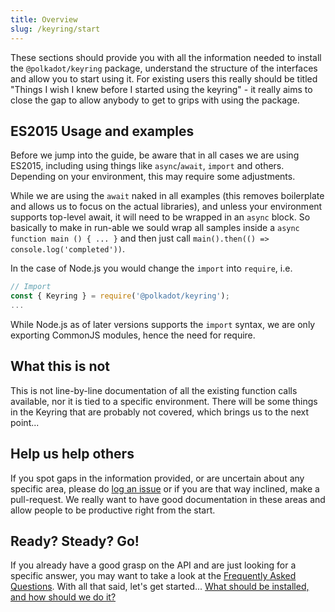 ```yaml
---
title: Overview
slug: /keyring/start
---
```


These sections should provide you with all the information needed to install the `@polkadot/keyring` package, understand the structure of the interfaces and allow you to start using it. For existing users this really should be titled "Things I wish I knew before I started using the keyring" - it really aims to close the gap to allow anybody to get to grips with using the package.


## ES2015 Usage and examples

Before we jump into the guide, be aware that in all cases we are using ES2015, including using things like `async`/`await`, `import` and others. Depending on your environment, this may require some adjustments.

While we are using the `await` naked in all examples (this removes boilerplate and allows us to focus on the actual libraries), and unless your environment supports top-level await, it will need to be wrapped in an `async` block. So basically to make in run-able we sould wrap all samples inside a `async function main () { ... }` and then just call `main().then(() => console.log('completed'))`.

In the case of Node.js you would change the `import` into `require`, i.e.

```js
// Import
const { Keyring } = require('@polkadot/keyring');
...
```

While Node.js as of later versions supports the `import` syntax, we are only exporting CommonJS modules, hence the need for require.


## What this is not

This is not line-by-line documentation of all the existing function calls available, nor it is tied to a specific environment. There will be some things in the Keyring that are probably not covered, which brings us to the next point...


## Help us help others

If you spot gaps in the information provided, or are uncertain about any specific area, please do [log an issue](https://github.com/polkadot-js/docs/issues) or if you are that way inclined, make a pull-request. We really want to have good documentation in these areas and allow people to be productive right from the start.


## Ready? Steady? Go!

If you already have a good grasp on the API and are just looking for a specific answer, you may want to take a look at the [Frequently Asked Questions](../FAQ.md). With all that said, let's get started... [What should be installed, and how should we do it?](install.md)
